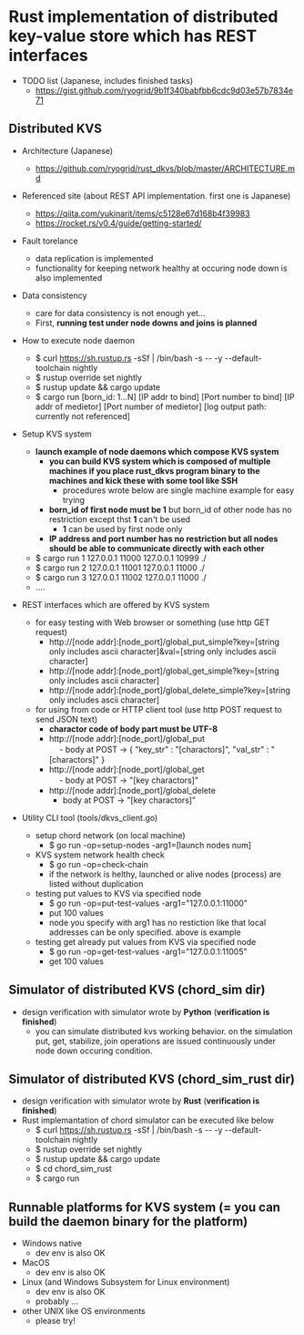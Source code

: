 # Rust implementation of distributed key-value store which has REST interfaces

- TODO list (Japanese, includes finished tasks)
  - https://gist.github.com/ryogrid/9b1f340babfbb6cdc9d03e57b7834e71

## Distributed KVS
- Architecture (Japanese)
  - https://github.com/ryogrid/rust_dkvs/blob/master/ARCHITECTURE.md
- Referenced site (about REST API implementation. first one is Japanese) 
  - https://qiita.com/yukinarit/items/c5128e67d168b4f39983  
  - https://rocket.rs/v0.4/guide/getting-started/

- Fault torelance
  - data replication is implemented
  - functionality for keeping network healthy at occuring node down is also implemented

- Data consistency
  - care for data consistency is not enough yet...
  - First, **running test under node downs and joins is planned** 

- How to execute node daemon
  - $ curl https://sh.rustup.rs -sSf | /bin/bash -s -- -y --default-toolchain nightly
  - $ rustup override set nightly
  - $ rustup update && cargo update
  - $ cargo run [born_id: 1...N] [IP addr to bind] [Port number to bind] [IP addr of medietor] [Port number of medietor] [log output path: currently not referenced]

- Setup KVS system
    - **launch example of node daemons which compose KVS system**
      - **you can build KVS system which is composed of multiple machines if you place rust_dkvs program binary to the machines and kick these with some tool like SSH**
        - procedures wrote below are single machine example for easy trying
      - **born_id of first node must be 1** but born_id of other node has no restriction except thst **1** can't be used
        - **1** can be used by first node only 
      - **IP address and port number has no restriction but all nodes should be able to communicate directly with each other**
    - $ cargo run 1 127.0.0.1 11000 127.0.0.1 10999 ./  
    - $ cargo run 2 127.0.0.1 11001 127.0.0.1 11000 ./
    - $ cargo run 3 127.0.0.1 11002 127.0.0.1 11000 ./
    - ....

- REST interfaces which are offered by KVS system
  - for easy testing with Web browser or something (use http GET request)
    - http://[node addr]:[node_port]/global_put_simple?key=[string only includes ascii character]&val=[string only includes ascii character]
    - http://[node addr]:[node_port]/global_get_simple?key=[string only includes ascii character]
    - http://[node addr]:[node_port]/global_delete_simple?key=[string only includes ascii character]
  - for using from code or HTTP client tool (use http POST request to send JSON text)
    - **charactor code of body part must be UTF-8**
    - http://[node addr]:[node_port]/global_put  
  　  - body at POST -> { "key_str" : "[charactors]", "val_str" : "[charactors]" }  
    - http://[node addr]:[node_port]/global_get  
  　  - body at POST -> "[key charactors]"  
    - http://[node addr]:[node_port]/global_delete  
      - body at POST -> "[key charactors]" 

- Utility CLI tool (tools/dkvs_client.go)
  - setup chord network (on local machine)
    - $ go run -op=setup-nodes -arg1=[launch nodes num]
  - KVS system network health check
    - $ go run -op=check-chain
    - if the network is helthy, launched or alive nodes (process) are listed without duplication
  - testing put values to KVS via specified node
    - $ go run -op=put-test-values -arg1="127.0.0.1:11000"
    - put 100 values
    - node you specify with arg1 has no restiction like that local addresses can be only specified. above is example
  - testing get already put values from KVS via specified node
    - $ go run -op=get-test-values -arg1="127.0.0.1:11005"
    - get 100 values 

## Simulator of distributed KVS (chord_sim dir)
- design verification with simulator wrote by **Python** (**verification is finished**)
  - you can simulate distributed kvs working  behavior. on the simulation put, get, stabilize, join operations are issued continuously under node down occuring condition.

## Simulator of distributed KVS (chord_sim_rust dir)
- design verification with simulator wrote by **Rust** (**verification is finished**)
- Rust implemantation of chord simulator can be executed like below 
  - $ curl https://sh.rustup.rs -sSf | /bin/bash -s -- -y --default-toolchain nightly
  - $ rustup override set nightly
  - $ rustup update && cargo update
  - $ cd chord_sim_rust
  - $ cargo run

## Runnable platforms for KVS system (= you can build the daemon binary for the platform)
- Windows native
  - dev env is also OK
- MacOS
  - dev env is also OK
- Linux (and Windows Subsystem for Linux environment)
  - dev env is also OK
  - probably ...
- other UNIX like OS environments
  - please try!
